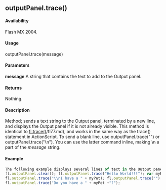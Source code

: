 ## outputPanel.trace()

#### Availability

Flash MX 2004.

#### Usage

outputPanel.trace(message)

#### Parameters

**message** A string that contains the text to add to the Output panel.

#### Returns

Nothing.

#### Description

Method; sends a text string to the Output panel, terminated by a new line, and displays the Output panel if it is not already visible. This method is identical to [fl.trace()](#!AdobeDocs/developers-animatesdk-docs/test/flash_object_(fl)/fl77.md)/fl77.md), and works in the same way as the trace() statement in ActionScript.
To send a blank line, use outputPanel.trace("") or outputPanel.trace("\\n"). You can use the latter command inline, making \\n a part of the *message* string.

#### Example

```javascript
The following example displays several lines of text in the Output panel:
fl.outputPanel.clear(); fl.outputPanel.trace("Hello World!!!"); var myPet = "cat";
fl.outputPanel.trace("\\nI have a " + myPet); fl.outputPanel.trace(""); fl.outputPanel.trace("I love my " + myPet);
fl.outputPanel.trace("Do you have a " + myPet +"?");

```